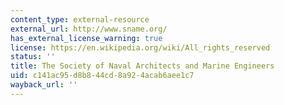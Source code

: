 ```yaml
---
content_type: external-resource
external_url: http://www.sname.org/
has_external_license_warning: true
license: https://en.wikipedia.org/wiki/All_rights_reserved
status: ''
title: The Society of Naval Architects and Marine Engineers
uid: c141ac95-d8b8-44cd-8a92-4acab6aee1c7
wayback_url: ''
---
```

